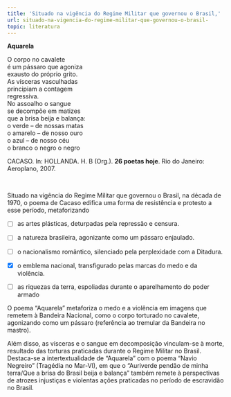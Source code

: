 ```yaml
---
title: 'Situado na vigência do Regime Militar que governou o Brasil,'
url: situado-na-vigencia-do-regime-militar-que-governou-o-brasil-
topic: literatura
---
```



**Aquarela**

O corpo no cavalete\
é um pássaro que agoniza\
exausto do próprio grito.\
As vísceras vasculhadas\
principiam a contagem\
regressiva.\
No assoalho o sangue\
se decompõe em matizes\
que a brisa beija e balança:\
ο verde – de nossas matas\
ο amarelo – de nosso ouro\
ο azul – de nosso céu\
ο branco o negro o negro

CACASO. In: HOLLANDA. H. B (Org.). **26 poetas hoje**. Rio do Janeiro: Aeroplano, 2007.

 

Situado na vigência do Regime Militar que governou o Brasil, na década de 1970, o poema de Cacaso edifica uma forma de resistência e protesto a esse período, metaforizando



- [ ] as artes plásticas, deturpadas pela repressão e censura.
- [ ] a natureza brasileira, agonizante como um pássaro enjaulado.
- [ ] o nacionalismo romântico, silenciado pela perplexidade com a Ditadura.
- [x] o emblema nacional, transfigurado pelas marcas do medo e da violência.
- [ ] as riquezas da terra, espoliadas durante o aparelhamento do poder armado


O poema “Aquarela” metaforiza o medo e a violência em imagens que remetem à Bandeira Nacional, como o corpo torturado no cavalete, agonizando como um pássaro (referência ao tremular da Bandeira no mastro).

Além disso, as vísceras e o sangue em decomposição vinculam-se à morte, resultado das torturas praticadas durante o Regime Militar no Brasil. Destaca-se a intertextualidade de “Aquarela” com o poema “Navio Negreiro” (Tragédia no Mar-VI), em que o “Auriverde pendão de minha terra/Que a brisa do Brasil beija e balança” também remete à perspectivas de atrozes injustiças e violentas ações praticadas no período de escravidão no Brasil.
